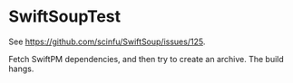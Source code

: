 # SwiftSoupTest

See https://github.com/scinfu/SwiftSoup/issues/125.

Fetch SwiftPM dependencies, and then try to create an archive. The build hangs.
